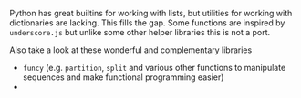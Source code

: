 Python has great builtins for working with lists, but utilities
for working with dictionaries are lacking. This fills the gap.
Some functions are inspired by `underscore.js` but unlike some other
helper libraries this is not a port.

Also take a look at these wonderful and complementary libraries

* `funcy` (e.g. `partition`, `split` and various other functions to manipulate sequences and make functional programming easier)
* 
